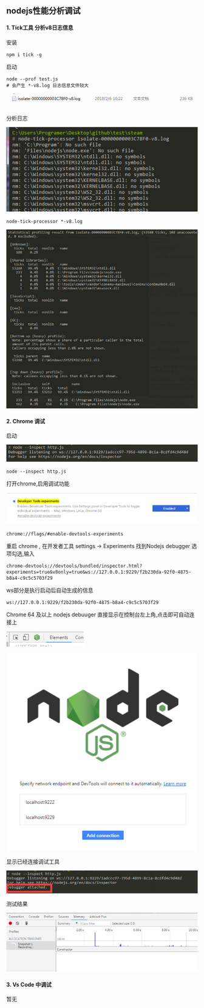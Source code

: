 ## nodejs性能分析调试

#### 1. Tick工具 分析v8日志信息

安装 
	
	npm i tick -g

启动 

	node --prof test.js
	# 会产生 *-v8.log 日志信息文件较大

![](./imgs/20180206/01.png)

分析日志

![](./imgs/20180206/02.png)

	node-tick-processor *-v8.log

![](./imgs/20180206/03.png)

#### 2. Chrome 调试

启动

![](./imgs/20180206/05.png)

	node --inspect http.js

打开chrome,启用调试功能

![](./imgs/20180206/04.png)

	chrome://flags/#enable-devtools-experiments

重启 chrome , 在开发者工具 settings -> Experiments 找到Nodejs debugger 选项勾选,输入

	chrome-devtools://devtools/bundled/inspector.html?experiments=true&v8only=true&ws://127.0.0.1:9229/f2b230da-92f0-4875-b8a4-c9c5c5703f29

ws部分是执行启动后自动生成的信息

	ws://127.0.0.1:9229/f2b230da-92f0-4875-b8a4-c9c5c5703f29


Chrome 64 及以上 nodejs debuuger 直接显示在控制台左上角,点击即可自动连接上

![](./imgs/20180206/06.png)

![](./imgs/20180206/07.png)

显示已经连接调试工具

![](./imgs/20180206/08.png)

测试结果

![](./imgs/20180206/09.png)

#### 3. Vs Code 中调试

暂无